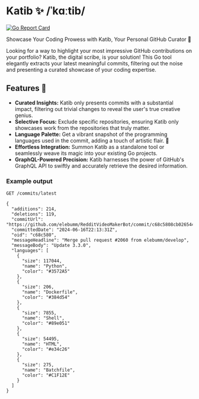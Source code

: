 # Katib ✨ /ˈkɑːtib/[![Go Report Card](https://goreportcard.com/badge/github.com/Jasonlovesdoggo/katib)](https://goreportcard.com/report/github.com/jasonlovesdoggo/katib)Showcase Your Coding Prowess with Katib, Your Personal GitHub Curator 📜Looking for a way to highlight your most impressive GitHub contributions on your portfolio? Katib, the digital scribe,is your solution! This Go tool elegantly extracts your latest meaningful commits, filtering out the noise and presentinga curated showcase of your coding expertise.## Features 🚀- **Curated Insights:** Katib only presents commits with a substantial impact, filtering out trivial changes to reveal  the user's true creative genius.- **Selective Focus:**  Exclude specific repositories, ensuring Katib only showcases work from the repositories that  truly matter.- **Language Palette:**  Get a vibrant snapshot of the programming languages used in the commit, adding a touch of  artistic flair. 🎨- **Effortless Integration:**  Summon Katib as a standalone tool or seamlessly weave its magic into your existing Go  projects.- **GraphQL-Powered Precision:**  Katib harnesses the power of GitHub's GraphQL API to swiftly and accurately retrieve  the desired information.### Example output`GET /commits/latest````json5{  "additions": 214,  "deletions": 119,  "commitUrl": "https://github.com/elebumm/RedditVideoMakerBot/commit/c68c5808cb026544b95e7c28a4efca694a7e4de2",  "committedDate": "2024-06-16T22:13:31Z",  "oid": "c68c580",  "messageHeadline": "Merge pull request #2060 from elebumm/develop",  "messageBody": "Update 3.3.0",  "languages": [	{	  "size": 117044,	  "name": "Python",	  "color": "#3572A5"	},	{	  "size": 206,	  "name": "Dockerfile",	  "color": "#384d54"	},	{	  "size": 7855,	  "name": "Shell",	  "color": "#89e051"	},	{	  "size": 54495,	  "name": "HTML",	  "color": "#e34c26"	},	{	  "size": 275,	  "name": "Batchfile",	  "color": "#C1F12E"	}  ]}```